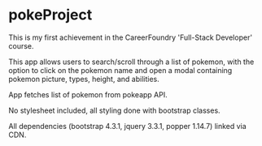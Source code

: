 # pokeProject
This is my first achievement in the CareerFoundry 'Full-Stack Developer' course. 

This app allows users to search/scroll through a list of pokemon, with the option to click on the
pokemon name and open a modal containing pokemon picture, types, height, and abilities. 

App fetches list of pokemon from pokeapp API.

No stylesheet included, all styling done with bootstrap classes. 

All dependencies (bootstrap 4.3.1, jquery 3.3.1, popper 1.14.7) linked via CDN. 

